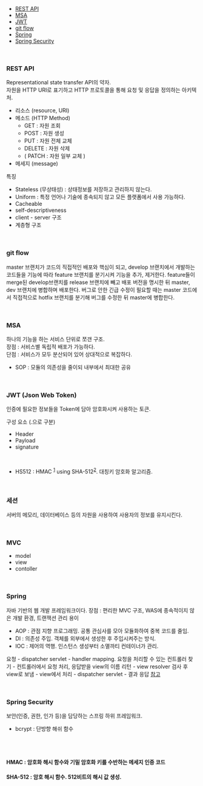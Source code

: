 - [REST API](#rest-api)
- [MSA](#msa)
- [JWT](#jwt-json-web-token)
- [git flow](#git-flow)
- [Spring](#spring)
- [Spring Security](#spring-security)

<br>

### REST API

Representational state transfer API의 약자. <br>
자원을 HTTP URI로 표기하고 HTTP 프로토콜을 통해 요청 및 응답을 정의하는 아키텍처. <br>

- 리소스 (resource, URI)
- 메소드 (HTTP Method)
  - GET : 자원 조회
  - POST : 자원 생성
  - PUT : 자원 전체 교체
  - DELETE : 자원 삭제
  - ( PATCH : 자원 일부 교체 )
- 메세지 (message)

특징

- Stateless (무상태성) : 상태정보를 저장하고 관리하지 않는다.
- Uniform : 특정 언어나 기술에 종속되지 않고 모든 플랫폼에서 사용 가능하다.
- Cacheable
- self-descriptiveness
- client - server 구조
- 계층형 구조

<br>

### git flow

master 브랜치가 코드의 직접적인 배포와 핵심이 되고, develop 브랜치에서 개발하는 코드들을 기능에 따라 feature 브랜치를 분기시켜 기능을 추가, 제거한다.
feature들이 merge된 develop브랜치를 release 브랜치에 빼고 배포 버전을 명시한 뒤 master, dev 브랜치에 병합하며 배포한다.
버그로 안한 긴급 수정이 필요할 때는 master 코드에서 직접적으로 hotfix 브랜치를 분기해 버그를 수정한 뒤 master에 병합한다.

<br>

### MSA

하나의 기능을 하는 서비스 단위로 쪼갠 구조. <br>
장점 : 서비스별 독립적 배포가 가능하다.<br>
단점 : 서비스가 모두 분산되어 있어 상대적으로 복잡하다.

- SOP : 모듈의 의존성을 줄이되 내부에서 최대한 공유

<br>

### JWT (Json Web Token)

인증에 필요한 정보들을 Token에 담아 암호화시켜 사용하는 토큰.

구성 요소 (.으로 구분)

- Header
- Payload
- signature

<br>

- HS512 : HMAC <sup>[1](#hmac--암호화-해시-함수와-기밀-암호화-키를-수반하는-메세지-인증-코드)</sup> using SHA-512<sup>[2](#sha-512--암호-해시-함수-512비트의-해시-값-생성)</sup>. 대칭키 암호화 알고리즘.

<br>

### 세션

서버의 메모리, 데이터베이스 등의 자원을 사용하여 사용자의 정보를 유지시킨다.

<br>

### MVC

- model
- view
- contoller

<br>

### Spring

자바 기반의 웹 개발 프레임워크이다.
장점 : 편리한 MVC 구조, WAS에 종속적이지 않은 개발 환경, 트랜잭션 관리 용이

- AOP : 관점 지향 프로그래밍. 공통 관심사를 모아 모듈화하여 중복 코드를 줄임.
- DI : 의존성 주입. 객체를 외부에서 생성한 후 주입시켜주는 방식.
- IOC : 제어의 역행. 인스턴스 생성부터 소멸까티 컨테이너가 관리.

요청 - dispatcher servlet - handler mapping. 요청을 처리할 수 있는 컨트롤러 찾기 - 컨트롤러에서 요청 처리, 응답받을 view의 이름 리턴 - view resolver 검사 후 view로 보냄 - view에서 처리 - dispatcher servlet - 결과 응답
[참고](https://blackaaron.tistory.com/3)

<br>

### Spring Security

보안(인증, 권한, 인가 등)을 담당하는 스프링 하위 프레임워크.

- bcrypt : 단방향 해쉬 함수

<br><br>

#### HMAC : 암호화 해시 함수와 기밀 암호화 키를 수반하는 메세지 인증 코드

#### SHA-512 : 암호 해시 함수. 512비트의 해시 값 생성.
